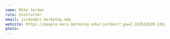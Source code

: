 ```yaml
---
name: Mike Jordan
role: Instructor
email: jordan@cs.berkeley.edu 
website: https://people.eecs.berkeley.edu/~jordan/?_ga=2.163522620.1262485155.1673908120-512301617.1658283145
photo: 
---
```


